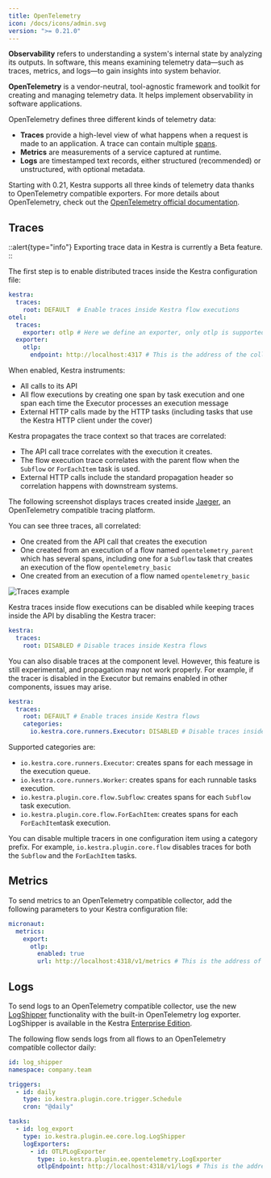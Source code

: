 ```yaml
---
title: OpenTelemetry
icon: /docs/icons/admin.svg
version: ">= 0.21.0"
---
```


**Observability** refers to understanding a system's internal state by analyzing its outputs. In software, this means examining telemetry data—such as traces, metrics, and logs—to gain insights into system behavior.

**OpenTelemetry** is a vendor-neutral, tool-agnostic framework and toolkit for creating and managing telemetry data.
It helps implement observability in software applications.

OpenTelemetry defines three different kinds of telemetry data:
- **Traces** provide a high-level view of what happens when a request is made to an application. A trace can contain multiple [spans](https://opentelemetry.io/docs/concepts/signals/traces/#spans).
- **Metrics** are measurements of a service captured at runtime.
- **Logs** are timestamped text records, either structured (recommended) or unstructured, with optional metadata.

Starting with 0.21, Kestra supports all three kinds of telemetry data thanks to OpenTelemetry compatible exporters. For more details about OpenTelemetry, check out the [OpenTelemetry official documentation](https://opentelemetry.io/docs/).

## Traces

::alert{type="info"}
Exporting trace data in Kestra is currently a Beta feature.
::

The first step is to enable distributed traces inside the Kestra configuration file:

```yaml
kestra:
  traces:
    root: DEFAULT  # Enable traces inside Kestra flow executions
otel:
  traces:
    exporter: otlp # Here we define an exporter, only otlp is supported for now
  exporter:
    otlp:
      endpoint: http://localhost:4317 # This is the address of the collector, here we point to the gRPC collector deployed in localhost. Replace to match the address of your own collector.
```

When enabled, Kestra instruments:
- All calls to its API
- All flow executions by creating one span by task execution and one span each time the Executor processes an execution message
- External HTTP calls made by the HTTP tasks (including tasks that use the Kestra HTTP client under the cover)

Kestra propagates the trace context so that traces are correlated:
- The API call trace correlates with the execution it creates.
- The flow execution trace correlates with the parent flow when the `Subflow` or `ForEachItem` task is used.
- External HTTP calls include the standard propagation header so correlation happens with downstream systems.

The following screenshot displays traces created inside [Jaeger](https://www.jaegertracing.io), an OpenTelemetry compatible tracing platform.

You can see three traces, all correlated:
- One created from the API call that creates the execution
- One created from an execution of a flow named `opentelemetry_parent` which has several spans, including one for a `Subflow` task that creates an execution of the flow `opentelemetry_basic`
- One created from an execution of a flow named `opentelemetry_basic`

![Traces example](/docs/administrator-guide/opentelemetry_traces.png)

Kestra traces inside flow executions can be disabled while keeping traces inside the API by disabling the Kestra tracer:

```yaml
kestra:
  traces:
    root: DISABLED # Disable traces inside Kestra flows
```

You can also disable traces at the component level. However, this feature is still experimental, and propagation may not work properly. For example, if the tracer is disabled in the Executor but remains enabled in other components, issues may arise.

```yaml
kestra:
  traces:
    root: DEFAULT # Enable traces inside Kestra flows
    categories:
      io.kestra.core.runners.Executor: DISABLED # Disable traces inside the Executor
```

Supported categories are:
- `io.kestra.core.runners.Executor`: creates spans for each message in the execution queue.
- `io.kestra.core.runners.Worker`: creates spans for each runnable tasks execution.
- `io.kestra.plugin.core.flow.Subflow`: creates spans for each `Subflow` task execution.
- `io.kestra.plugin.core.flow.ForEachItem`: creates spans for each `ForEachItem`task execution.

You can disable multiple tracers in one configuration item using a category prefix. For example, `io.kestra.plugin.core.flow` disables traces for both the `Subflow` and the `ForEachItem` tasks.

## Metrics

To send metrics to an OpenTelemetry compatible collector, add the following parameters to your Kestra configuration file:

```yaml
micronaut:
  metrics:
    export:
      otlp:
        enabled: true
        url: http://localhost:4318/v1/metrics # This is the address of the collector, here we point to the HTTP collector deployed in localhost. Replace to match the address of your own collector.
```

## Logs

To send logs to an OpenTelemetry compatible collector, use the new [LogShipper](../06.enterprise/logshipper.md) functionality with the built-in OpenTelemetry log exporter. LogShipper is available in the Kestra [Enterprise Edition](/enterprise).

The following flow sends logs from all flows to an OpenTelemetry compatible collector daily:

```yaml
id: log_shipper
namespace: company.team

triggers:
  - id: daily
    type: io.kestra.plugin.core.trigger.Schedule
    cron: "@daily"

tasks:
  - id: log_export
    type: io.kestra.plugin.ee.core.log.LogShipper
    logExporters:
      - id: OTLPLogExporter
        type: io.kestra.plugin.ee.opentelemetry.LogExporter
        otlpEndpoint: http://localhost:4318/v1/logs # This is the address of the collector, here we point to the HTTP collector deployed in localhost. Replace to match the address of your own collector.
```
